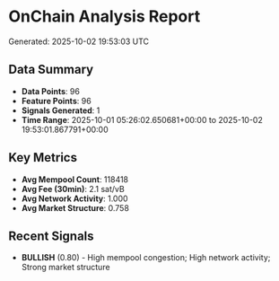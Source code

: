 # OnChain Analysis Report
Generated: 2025-10-02 19:53:03 UTC

## Data Summary
- **Data Points**: 96
- **Feature Points**: 96
- **Signals Generated**: 1
- **Time Range**: 2025-10-01 05:26:02.650681+00:00 to 2025-10-02 19:53:01.867791+00:00

## Key Metrics
- **Avg Mempool Count**: 118418
- **Avg Fee (30min)**: 2.1 sat/vB
- **Avg Network Activity**: 1.000
- **Avg Market Structure**: 0.758

## Recent Signals
- **BULLISH** (0.80) - High mempool congestion; High network activity; Strong market structure
